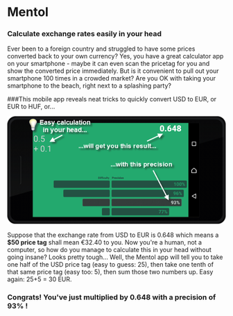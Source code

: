 # Mentol
### Calculate exchange rates easily in your head

Ever been to a foreign country and struggled to have some prices converted back to your own currency? Yes, you have a great calculator app on your smartphone - maybe it can even scan the pricetag for you and show the converted price immediately. But is it convenient to pull out your smartphone 100 times in a crowded market? Are you OK with taking your smartphone to the beach, right next to a splashing party?

###This mobile app reveals neat tricks to quickly convert USD to EUR, or EUR to HUF, or...

![](Mentol-Screenshot-2.png "Mentol Screenshot")

Suppose that the exchange rate from USD to EUR is 0.648 which means a **$50 price tag** shall mean €32.40 to you. Now you're a human, not a computer, so how do you manage to calculate this in your head without going insane? Looks pretty tough...
Well, the Mentol app will tell you to take one half of the USD price tag (easy to guess: 25), then take one tenth of that same price tag (easy too: 5), then sum those two numbers up. Easy again: 25+5 = 30 EUR.

### Congrats! You've just multiplied by 0.648 with a precision of 93% !
